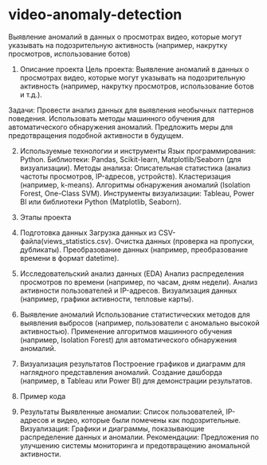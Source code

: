 # video-anomaly-detection
Выявление аномалий в данных о просмотрах видео, которые могут указывать на подозрительную активность (например, накрутку просмотров, использование ботов)
1. Описание проекта
Цель проекта: Выявление аномалий в данных о просмотрах видео, которые могут указывать на подозрительную активность (например, накрутку просмотров, использование ботов и т.д.).

Задачи:
Провести анализ данных для выявления необычных паттернов поведения.
Использовать методы машинного обучения для автоматического обнаружения аномалий.
Предложить меры для предотвращения подобной активности в будущем.

2. Используемые технологии и инструменты
Язык программирования: Python.
Библиотеки: Pandas, Scikit-learn, Matplotlib/Seaborn (для визуализации).
Методы анализа:
Описательная статистика (анализ частоты просмотров, IP-адресов, устройств).
Кластеризация (например, k-means).
Алгоритмы обнаружения аномалий (Isolation Forest, One-Class SVM).
Инструменты визуализации: Tableau, Power BI или библиотеки Python (Matplotlib, Seaborn).

3. Этапы проекта
1. Подготовка данных
Загрузка данных из CSV-файла(views_statistics.csv).
Очистка данных (проверка на пропуски, дубликаты).
Преобразование данных (например, преобразование времени в формат datetime).

2. Исследовательский анализ данных (EDA)
Анализ распределения просмотров по времени (например, по часам, дням недели).
Анализ активности пользователей и IP-адресов.
Визуализация данных (например, графики активности, тепловые карты).

3. Выявление аномалий
Использование статистических методов для выявления выбросов (например, пользователи с аномально высокой активностью).
Применение алгоритмов машинного обучения (например, Isolation Forest) для автоматического обнаружения аномалий.

4. Визуализация результатов
Построение графиков и диаграмм для наглядного представления аномалий.
Создание дашборда (например, в Tableau или Power BI) для демонстрации результатов.


4. Пример кода
5. Результаты
Выявленные аномалии: Список пользователей, IP-адресов и видео, которые были помечены как подозрительные.
Визуализация: Графики и диаграммы, показывающие распределение данных и аномалии.
Рекомендации: Предложения по улучшению системы мониторинга и предотвращению аномальной активности.
